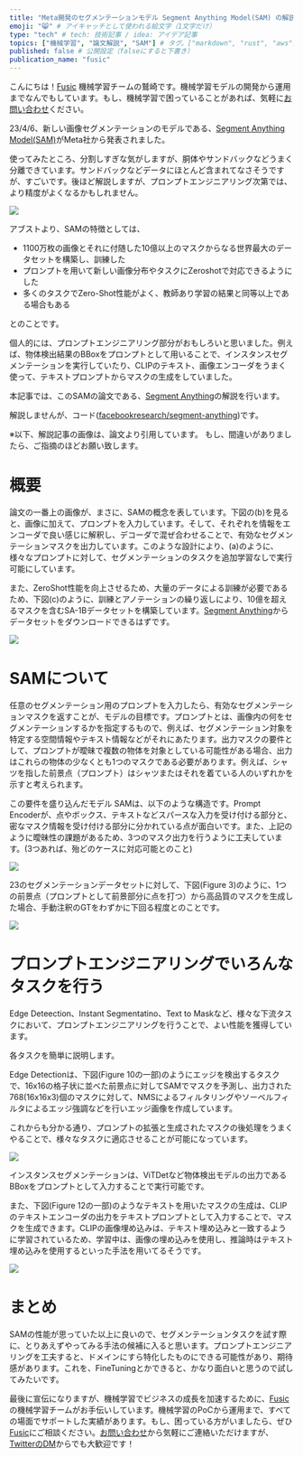 ```yaml
---
title: "Meta開発のセグメンテーションモデル Segment Anything Model(SAM) の解説" # 記事のタイトル
emoji: "😸" # アイキャッチとして使われる絵文字（1文字だけ）
type: "tech" # tech: 技術記事 / idea: アイデア記事
topics: ["機械学習", "論文解説", "SAM"] # タグ。["markdown", "rust", "aws"]のように指定する
published: false # 公開設定（falseにすると下書き）
publication_name: "fusic"
---
```


こんにちは！[Fusic](https://fusic.co.jp/) 機械学習チームの鷲崎です。機械学習モデルの開発から運用までなんでもしています。もし、機械学習で困っていることがあれば、気軽に[お問い合わせ](https://fusic.co.jp/contact/)ください。

23/4/6、新しい画像セグメンテーションのモデルである、[Segment Anything Model(SAM)](https://segment-anything.com/)がMeta社から発表されました。

使ってみたところ、分割しすぎな気がしますが、胴体やサンドバックなどうまく分離できています。サンドバックなどデータにほとんど含まれてなさそうですが、すごいです。後ほど解説しますが、プロンプトエンジニアリング次第では、より精度がよくなるかもしれません。

![](https://storage.googleapis.com/zenn-user-upload/dbf5c560da40-20230406.png)

アブストより、SAMの特徴としては、
- 1100万枚の画像とそれに付随した10億以上のマスクからなる世界最大のデータセットを構築し、訓練した
- プロンプトを用いて新しい画像分布やタスクにZeroshotで対応できるようにした
- 多くのタスクでZero-Shot性能がよく、教師あり学習の結果と同等以上である場合もある

とのことです。

個人的には、プロンプトエンジニアリング部分がおもしろいと思いました。例えば、物体検出結果のBBoxをプロンプトとして用いることで、インスタンスセグメンテーションを実行していたり、CLIPのテキスト、画像エンコーダをうまく使って、テキストプロンプトからマスクの生成をしていました。

本記事では、このSAMの論文である、[Segment Anything](https://ai.facebook.com/research/publications/segment-anything/)の解説を行います。

解説しませんが、コード([facebookresearch/segment-anything](https://github.com/facebookresearch/segment-anything))です。

※以下、解説記事の画像は、論文より引用しています。
もし、間違いがありましたら、ご指摘のほどお願い致します。

# 概要

論文の一番上の画像が、まさに、SAMの概念を表しています。下図の(b)を見ると、画像に加えて、プロンプトを入力しています。そして、それぞれを情報をエンコーダで良い感じに解釈し、デコーダで混ぜ合わせることで、有効なセグメンテーションマスクを出力しています。このような設計により、(a)のように、様々なプロンプトに対して、セグメンテーションのタスクを追加学習なしで実行可能にしています。

また、ZeroShot性能を向上させるため、大量のデータによる訓練が必要であるため、下図(c)のように、訓練とアノテーションの繰り返しにより、10億を超えるマスクを含むSA-1Bデータセットを構築しています。[Segment Anything](https://segment-anything.com/)からデータセットをダウンロードできるはずです。

![](https://storage.googleapis.com/zenn-user-upload/43a7337e2fb4-20230406.png)

# SAMについて

任意のセグメンテーション用のプロンプトを入力したら、有効なセグメンテーションマスクを返すことが、モデルの目標です。プロンプトとは、画像内の何をセグメンテーションするかを指定するもので、例えば、セグメンテーション対象を特定する空間情報やテキスト情報などがそれにあたります。出力マスクの要件として、プロンプトが曖昧で複数の物体を対象としている可能性がある場合、出力はこれらの物体の少なくとも1つのマスクである必要があります。例えば、シャツを指した前景点（プロンプト）はシャツまたはそれを着ている人のいずれかを示すと考えられます。

この要件を盛り込んだモデル SAMは、以下のような構造です。Prompt Encoderが、点やボックス、テキストなどスパースな入力を受け付ける部分と、密なマスク情報を受け付ける部分に分かれている点が面白いです。また、上記のように曖昧性の課題があるため、3つのマスク出力を行うように工夫しています。(3つあれば、殆どのケースに対応可能とのこと)　


![](https://storage.googleapis.com/zenn-user-upload/6e0404331f59-20230407.png)

23のセグメンテーションデータセットに対して、下図(Figure 3)のように、1つの前景点（プロンプトとして前景部分に点を打つ）から高品質のマスクを生成した場合、手動注釈のGTをわずかに下回る程度とのことです。


![](https://storage.googleapis.com/zenn-user-upload/062421d47491-20230407.png)



# プロンプトエンジニアリングでいろんなタスクを行う


Edge Deteection、Instant Segmentatino、Text to Maskなど、様々な下流タスクにおいて、プロンプトエンジニアリングを行うことで、よい性能を獲得しています。

各タスクを簡単に説明します。

Edge Detectionは、下図(Figure 10の一部)のようにエッジを検出するタスクで、16x16の格子状に並べた前景点に対してSAMでマスクを予測し、出力された768(16x16x3)個のマスクに対して、NMSによるフィルタリングやソーベルフィルタによるエッジ強調などを行いエッジ画像を作成しています。

これからも分かる通り、プロンプトの拡張と生成されたマスクの後処理をうまくやることで、様々なタスクに適応させることが可能になっています。

![](https://storage.googleapis.com/zenn-user-upload/469e7ed14f29-20230407.png)

インスタンスセグメンテーションは、ViTDetなど物体検出モデルの出力であるBBoxをプロンプトとして入力することで実行可能です。

また、下図(Figure 12の一部)のようなテキストを用いたマスクの生成は、CLIPのテキストエンコーダの出力をテキストプロンプトとして入力することで、マスクを生成できます。CLIPの画像埋め込みは、テキスト埋め込みと一致するように学習されているため、学習中は、画像の埋め込みを使用し、推論時はテキスト埋め込みを使用するといった手法を用いてるそうです。

![](https://storage.googleapis.com/zenn-user-upload/d11d44ecf666-20230407.png)

# まとめ

SAMの性能が思っていた以上に良いので、セグメンテーションタスクを試す際に、とりあえずやってみる手法の候補に入ると思います。プロンプトエンジニアリングを工夫すると、ドメインにすら特化したものにできる可能性があり、期待感があります。これを、FineTuningとかできると、かなり面白いと思うので試してみたいです。

最後に宣伝になりますが、機械学習でビジネスの成長を加速するために、[Fusic](https://fusic.co.jp/)の機械学習チームがお手伝いしています。機械学習のPoCから運用まで、すべての場面でサポートした実績があります。もし、困っている方がいましたら、ぜひ[Fusic](https://fusic.co.jp/)にご相談ください。[お問い合わせ](https://fusic.co.jp/contact/)から気軽にご連絡いただけますが、[TwitterのDM](https://twitter.com/kwashizzz)からでも大歓迎です！